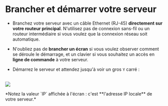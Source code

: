 # Brancher et démarrer votre serveur

* Branchez votre serveur avec un câble Ethernet (RJ-45) **directement sur votre routeur principal**. N'utilisez pas de connexion sans-fil ou un routeur intermédiaire si vous voulez que la connexion réseau soit automatique.

* N'oubliez pas de **brancher un écran** si vous voulez observer comment se déroule le démarrage, et un clavier si vous souhaitez un accès en **ligne de commande** à votre serveur.

* Démarrez le serveur et attendez jusqu'à voir un gros `Y` carré :

<br>

<div class="text-center"><img src="https://yunohost.org/images/boot_screen.png">

<p markdown="1">
*Notez la valeur `IP` affichée à l'écran : c'est **l'adresse IP locale** de votre serveur.*
</p>

</div>